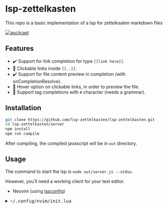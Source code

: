 # lsp-zettelkasten

This repo is a basic implementation of a lsp for zettelksaten markdown files

[![asciicast](https://asciinema.org/a/418370.svg)](https://asciinema.org/a/418370?autoplay=1&size=small?preload=1)


## Features

- ✔️ Support for link completion for type `[[link here]]`.
- 🚧 Clickable links inside `[[..]]`.
- ✔️ Support for file content preview in completion (with onCompletionResolve).
- 🚧 Hover option on clickable links, in order to preview the file.
- 🚧 Support tag completions with `#` character (needs a grammar).

## Installation

```bash
git clone https://github.com/lsp-zettelkasten/lsp-zettelkasten.git
cd lsp-zettelkasten/server
npm install
npm run compile
```

After compiling, the compiled javascript will be in `out` directory.

## Usage

The command to start the lsp is `node out/server.js --stdio`.

However, you'll need a working client for your text editor.

- Neovim (using [lspconfig](https://github.com/lsp-zettelkasten/lsp-zettelkasten.git))

<details><summary><tt>~/.config/nvim/init.lua</tt></summary>

```lua
local lspconfig = require'lspconfig'
local configs = require'lspconfig/configs'

if not lspconfig.zettelkastenlsp then
  configs.zettelkastenlsp = {
    default_config = {
      cmd = {'node',  'path/to/lsp-zettelkasten/out/server.js', '--stdio'};
      filetypes = {'markdown'};
      root_dir = function(fname)
        return lspconfig.util.find_git_ancestor(fname) or vim.loop.os_homedir()
      end;
      settings = {};
    };
  }
end
lspconfig.zettelkastenlsp.setup{}
```

</details>
